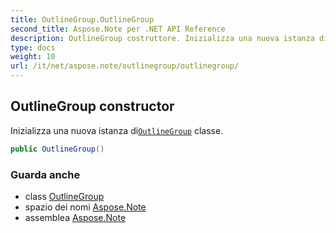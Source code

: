```yaml
---
title: OutlineGroup.OutlineGroup
second_title: Aspose.Note per .NET API Reference
description: OutlineGroup costruttore. Inizializza una nuova istanza diOutlineGroup classe.
type: docs
weight: 10
url: /it/net/aspose.note/outlinegroup/outlinegroup/
---
```

## OutlineGroup constructor

Inizializza una nuova istanza di[`OutlineGroup`](../) classe.

```csharp
public OutlineGroup()
```

### Guarda anche

* class [OutlineGroup](../)
* spazio dei nomi [Aspose.Note](../../outlinegroup/)
* assemblea [Aspose.Note](../../../)


